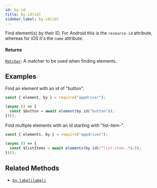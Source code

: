 ```yaml
---
id: by-id
title: by.id(id)
sidebar_label: by.id(id)
---
```


Find element(s) by their ID. For Android this is the `resource-id` attribute, whereas for iOS it's the `name` attribute.

#### Returns

[`Matcher`](intro.md): A matcher to be used when finding elements.

## Examples

Find an element with an id of "button".

```javascript
const { element, by } = require("appdriver");

(async () => {
  const $button = await element(by.id("button"));
})();
```

Find multiple elements with an id starting with "list-item-".

```javascript
const { elements, by } = require("appdriver");

(async () => {
  const $listItems = await elements(by.id(/^list-item-.*$/));
})();
```

## Related Methods

- [`by.label(label)`](by-label.md)